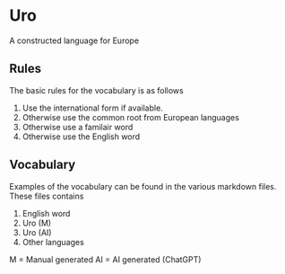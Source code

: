 # Uro

A constructed language for Europe

## Rules

The basic rules for the vocabulary is as follows

1. Use the international form if available.
2. Otherwise use the common root from European languages
3. Otherwise use a familair word
4. Otherwise use the English word

## Vocabulary

Examples of the vocabulary can be found in the various markdown files. These files contains

1. English word
2. Uro (M)
3. Uro (AI)
4. Other languages

M = Manual generated
AI = AI generated (ChatGPT)
